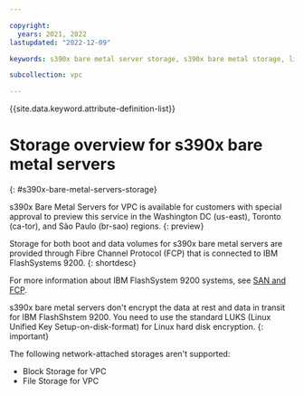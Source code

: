 ```yaml
---

copyright:
  years: 2021, 2022
lastupdated: "2022-12-09"

keywords: s390x bare metal server storage, s390x bare metal storage, linuxone bare metal storage

subcollection: vpc

---
```


{{site.data.keyword.attribute-definition-list}}

# Storage overview for s390x bare metal servers
{: #s390x-bare-metal-servers-storage}

s390x Bare Metal Servers for VPC is available for customers with special approval to preview this service in the Washington DC (us-east), Toronto (ca-tor), and São Paulo (br-sao) regions.
{: preview}

Storage for both boot and data volumes for s390x bare metal servers are provided through Fibre Channel Protocol (FCP) that is connected to IBM FlashSystems 9200.
{: shortdesc}

For more information about IBM FlashSystem 9200 systems, see [SAN and FCP](https://www.ibm.com/docs/en/linux-on-systems?topic=introduction-san-fcp).

s390x bare metal servers don't encrypt the data at rest and data in transit for IBM FlashShstem 9200. You need to use the standard LUKS (Linux Unified Key Setup-on-disk-format) for Linux hard disk encryption.
{: important}

The following network-attached storages aren't supported:

* Block Storage for VPC
* File Storage for VPC
